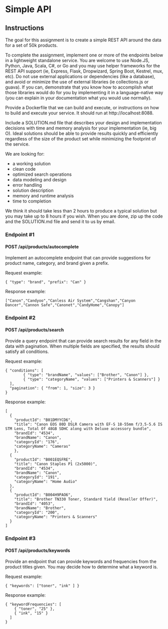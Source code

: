 # Simple API

## Instructions
The goal for this assignment is to create a simple REST API around the data
for a set of 50k products.

To complete the assignment, implement one or more of the endpoints below
in a lightweight standalone service. You are welcome to use Node.JS,
Python, Java, Scala, C#, or Go and you may use helper frameworks for the
REST API support (ie, Express, Flask, Dropwizard, Spring Boot, Kestrel,
mux, etc). Do not use external applications or dependencies (like a
database), and avoid or minimize the use of external libraries (ie
collections.js or guava). If you can, demonstrate that you know how to
accomplish what those libraries would do for you by implementing it in a
language-native way (you can explain in your documentation what you would
use normally).

Provide a Dockerfile that we can build and execute, or instructions on
how to build and execute your service. It should run at
http://localhost:8088.

Include a SOLUTION.md file that describes your design and
implementation decisions with time and memory analysis for your
implementation (ie, big O). Ideal solutions should be able to provide
results quickly and efficiently regardless of the size of the product set
while minimizing the footprint of the service.

We are looking for:
- a working solution
- clean code
- optimized search operations
- data modeling and design
- error handling
- solution description
- memory and runtime analysis
- time to completion

We think it should take less than 2 hours to produce a typical solution
but you may take up to 8 hours if you wish. When you are done, zip up
the code and the SOLUTION.md file and send it to us by email.

### Endpoint #1
#### POST /api/products/autocomplete
Implement an autocomplete endpoint that can provide suggestions for product
name, category, and brand given a prefix.

Request example:

    { "type": "brand", "prefix": "Can" }

Response example:

    ["Canon","Candyoo","Canless Air System","Cangshan","Canyon Dancer","Cannon Safe","Canonet","CandyHome","Canopy"]

### Endpoint #2
#### POST /api/products/search
Provide a query endpoint that can provide search results for any field
in the data with pagination. When multiple fields are specified, the
results should satisfy all conditions.

Request example:

    { "conditions": [
            { "type": "brandName", "values": ["Brother", "Canon"] },
            { "type": "categoryName", "values": ["Printers & Scanners"] }
      ],
      "pagination": { "from": 1, "size": 3 }
    }

Response example:

    [
      {
        "productId": "B01DMYYCD6",
        "title": "Canon EOS 80D DSLR Camera with EF-S 18-55mm f/3.5-5.6 IS STM Lens, Total Of 48GB SDHC along with Deluxe accessory bundle",
        "brandId": "4534",
        "brandName": "Canon",
        "categoryId": "176",
        "categoryName": "Cameras"
        },
      {
        "productId": "B001EQSFRE",
        "title": "Canon Staples P1 (2x5000)",
        "brandId": "4534",
        "brandName": "Canon",
        "categoryId": "191",
        "categoryName": "Home Audio"
      },
      {
        "productId": "B004H9PAO6",
        "title": "Brother TN330 Toner, Standard Yield (Reseller Offer)",
        "brandId": "4053",
        "brandName": "Brother",
        "categoryId": "200",
        "categoryName": "Printers & Scanners"
      }
    ]


### Endpoint #3
#### POST /api/products/keywords
Provide an endpoint that can provide keywords and frequencies from the
product titles given. You may decide how to determine what a keyword is.

Request example:

    { "keywords": ["toner", "ink" ] }

Response example:

    { "keywordFrequencies": [
        { "toner", "25" },
        { "ink", "15" }
      ]
    }
